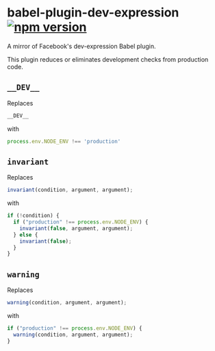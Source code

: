 # babel-plugin-dev-expression [![npm version](https://badge.fury.io/js/babel-plugin-dev-expression.svg)](https://badge.fury.io/js/babel-plugin-dev-expression)

A mirror of Facebook's dev-expression Babel plugin.

This plugin reduces or eliminates development checks from production code.

## `__DEV__`

Replaces

```js
__DEV__
```

with

```js
process.env.NODE_ENV !== 'production'
```

## `invariant`

Replaces

```js
invariant(condition, argument, argument);
```

with

```js
if (!condition) {
  if ("production" !== process.env.NODE_ENV) {
    invariant(false, argument, argument);
  } else {
    invariant(false);
  }
}
```

## `warning`

Replaces

```js
warning(condition, argument, argument);
```

with

```js
if ("production" !== process.env.NODE_ENV) {
  warning(condition, argument, argument);
}
```
